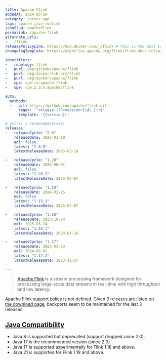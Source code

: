 ```yaml
---
title: Apache Flink
addedAt: 2024-05-20
category: server-app
tags: apache java-runtime
iconSlug: apacheflink
permalink: /apache-flink
alternate_urls:
-   /flink
releasePolicyLink: https://hub.docker.com/_/flink # This is the most conclusive resource
changelogTemplate: https://nightlies.apache.org/flink/flink-docs-release-__RELEASE_CYCLE__/release-notes/flink-__RELEASE_CYCLE__/

identifiers:
-   repology: flink
-   purl: pkg:github/apache/flink
-   purl: pkg:docker/library/flink
-   purl: pkg:docker/apache/flink
-   cpe: cpe:/a:apache:flink
-   cpe: cpe:2.3:a:apache:flink

auto:
  methods:
  -   git: https://github.com/apache/flink.git
      regex: '^release-(?P<version>[\d\.]+)$'
      template: '{{version}}'

# eol(x) = releaseDate(x+3)
releases:
-   releaseCycle: "2.0"
    releaseDate: 2025-03-19
    eol: false
    latest: "2.0.0"
    latestReleaseDate: 2025-03-19

-   releaseCycle: "1.20"
    releaseDate: 2024-08-01
    eol: false
    latest: "1.20.2"
    latestReleaseDate: 2025-07-07

-   releaseCycle: "1.19"
    releaseDate: 2024-03-15
    eol: false
    latest: "1.19.3"
    latestReleaseDate: 2025-07-07

-   releaseCycle: "1.18"
    releaseDate: 2023-10-24
    eol: 2025-03-24
    latest: "1.18.1"
    latestReleaseDate: 2024-01-16

-   releaseCycle: "1.17"
    releaseDate: 2023-03-23
    eol: 2024-08-01
    latest: "1.17.2"
    latestReleaseDate: 2023-11-27

---
```


> [Apache Flink](https://flink.apache.org/) is a stream processing
> framework designed for processing large-scale data streams in real-time with
> high throughput and low latency.

Apache Flink support policy is not defined. Given 3 releases [are listed on the download page](https://flink.apache.org/downloads/),
backports seem to be maintained for the last 3 releases.

## [Java Compatibility](https://nightlies.apache.org/flink/flink-docs-release-1.19/docs/deployment/java_compatibility/)

- Java 8 is supported but deprecated (support dropped since 2.0).
- Java 17 is the recommended version (since 2.0).
- Java 17 is supported experimentally for Flink 1.18 and above.
- Java 21 is supported for Flink 1.19 and above.
